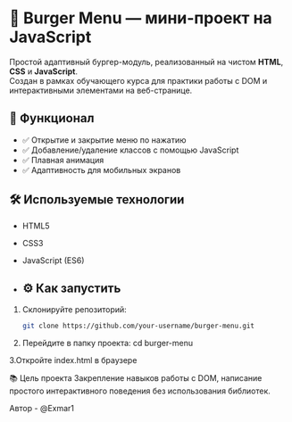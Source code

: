 # 🍔 Burger Menu — мини-проект на JavaScript

Простой адаптивный бургер-модуль, реализованный на чистом **HTML**, **CSS** и **JavaScript**.  
Создан в рамках обучающего курса для практики работы с DOM и интерактивными элементами на веб-странице.

## 🚀 Функционал

- ✅ Открытие и закрытие меню по нажатию
- ✅ Добавление/удаление классов с помощью JavaScript
- ✅ Плавная анимация
- ✅ Адаптивность для мобильных экранов

## 🛠️ Используемые технологии

- HTML5
- CSS3
- JavaScript (ES6)

- ## ⚙️ Как запустить

1. Склонируйте репозиторий:
   ```bash
   git clone https://github.com/your-username/burger-menu.git

2. Перейдите в папку проекта:
cd burger-menu

3.Откройте index.html в браузере

📚 Цель проекта
Закрепление навыков работы с DOM, написание простого интерактивного поведения без использования библиотек.

Автор -  @Exmar1
